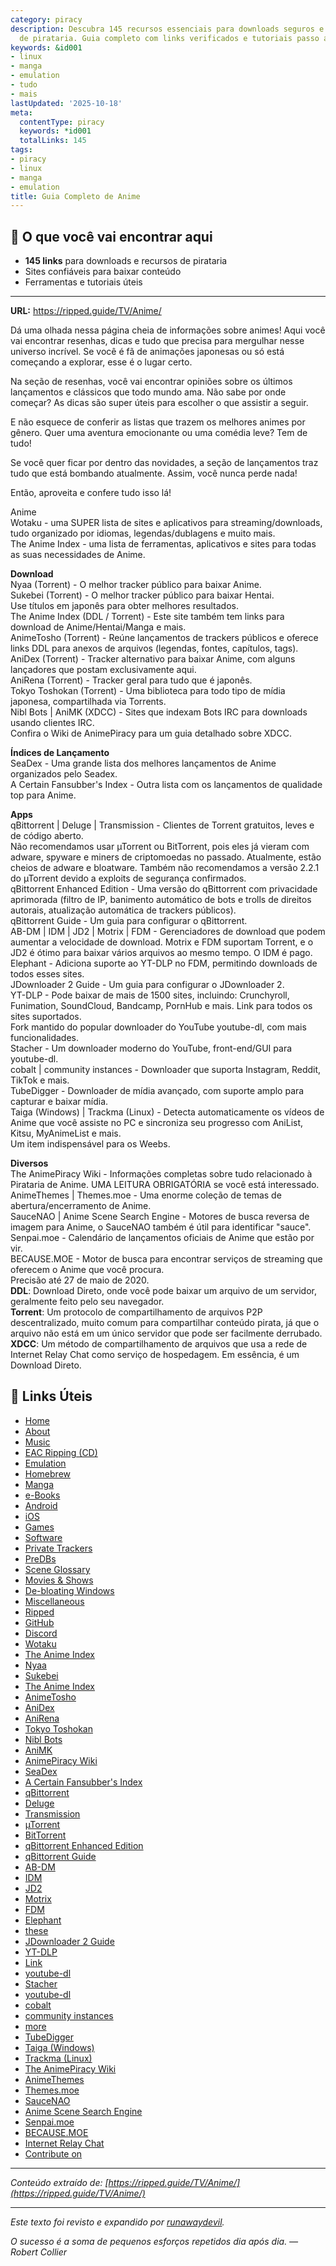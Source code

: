 ```yaml
---
category: piracy
description: Descubra 145 recursos essenciais para downloads seguros e ferramentas
  de pirataria. Guia completo com links verificados e tutoriais passo a passo.
keywords: &id001
- linux
- manga
- emulation
- tudo
- mais
lastUpdated: '2025-10-18'
meta:
  contentType: piracy
  keywords: *id001
  totalLinks: 145
tags:
- piracy
- linux
- manga
- emulation
title: Guia Completo de Anime
---
```



## 🎯 O que você vai encontrar aqui

- **145 links** para downloads e recursos de pirataria
- Sites confiáveis para baixar conteúdo
- Ferramentas e tutoriais úteis

---

**URL:** https://ripped.guide/TV/Anime/

Dá uma olhada nessa página cheia de informações sobre animes! Aqui você vai encontrar resenhas, dicas e tudo que precisa para mergulhar nesse universo incrível. Se você é fã de animações japonesas ou só está começando a explorar, esse é o lugar certo.

Na seção de resenhas, você vai encontrar opiniões sobre os últimos lançamentos e clássicos que todo mundo ama. Não sabe por onde começar? As dicas são super úteis para escolher o que assistir a seguir.

E não esquece de conferir as listas que trazem os melhores animes por gênero. Quer uma aventura emocionante ou uma comédia leve? Tem de tudo! 

Se você quer ficar por dentro das novidades, a seção de lançamentos traz tudo que está bombando atualmente. Assim, você nunca perde nada!

Então, aproveita e confere tudo isso lá!

Anime  
Wotaku - uma SUPER lista de sites e aplicativos para streaming/downloads, tudo organizado por idiomas, legendas/dublagens e muito mais.  
The Anime Index - uma lista de ferramentas, aplicativos e sites para todas as suas necessidades de Anime.  

**Download**  
Nyaa (Torrent) - O melhor tracker público para baixar Anime.  
Sukebei (Torrent) - O melhor tracker público para baixar Hentai.  
Use títulos em japonês para obter melhores resultados.  
The Anime Index (DDL / Torrent) - Este site também tem links para download de Anime/Hentai/Manga e mais.  
AnimeTosho (Torrent) - Reúne lançamentos de trackers públicos e oferece links DDL para anexos de arquivos (legendas, fontes, capítulos, tags).  
AniDex (Torrent) - Tracker alternativo para baixar Anime, com alguns lançadores que postam exclusivamente aqui.  
AniRena (Torrent) - Tracker geral para tudo que é japonês.  
Tokyo Toshokan (Torrent) - Uma biblioteca para todo tipo de mídia japonesa, compartilhada via Torrents.  
Nibl Bots | AniMK (XDCC) - Sites que indexam Bots IRC para downloads usando clientes IRC.  
Confira o Wiki de AnimePiracy para um guia detalhado sobre XDCC.  

**Índices de Lançamento**  
SeaDex - Uma grande lista dos melhores lançamentos de Anime organizados pelo Seadex.  
A Certain Fansubber's Index - Outra lista com os lançamentos de qualidade top para Anime.  

**Apps**  
qBittorrent | Deluge | Transmission - Clientes de Torrent gratuitos, leves e de código aberto.  
Não recomendamos usar µTorrent ou BitTorrent, pois eles já vieram com adware, spyware e miners de criptomoedas no passado. Atualmente, estão cheios de adware e bloatware. Também não recomendamos a versão 2.2.1 do µTorrent devido a exploits de segurança confirmados.  
qBittorrent Enhanced Edition - Uma versão do qBittorrent com privacidade aprimorada (filtro de IP, banimento automático de bots e trolls de direitos autorais, atualização automática de trackers públicos).  
qBittorrent Guide - Um guia para configurar o qBittorrent.  
AB-DM | IDM | JD2 | Motrix | FDM - Gerenciadores de download que podem aumentar a velocidade de download. Motrix e FDM suportam Torrent, e o JD2 é ótimo para baixar vários arquivos ao mesmo tempo. O IDM é pago.  
Elephant - Adiciona suporte ao YT-DLP no FDM, permitindo downloads de todos esses sites.  
JDownloader 2 Guide - Um guia para configurar o JDownloader 2.  
YT-DLP - Pode baixar de mais de 1500 sites, incluindo: Crunchyroll, Funimation, SoundCloud, Bandcamp, PornHub e mais. Link para todos os sites suportados.  
Fork mantido do popular downloader do YouTube youtube-dl, com mais funcionalidades.  
Stacher - Um downloader moderno do YouTube, front-end/GUI para youtube-dl.  
cobalt | community instances - Downloader que suporta Instagram, Reddit, TikTok e mais.  
TubeDigger - Downloader de mídia avançado, com suporte amplo para capturar e baixar mídia.  
Taiga (Windows) | Trackma (Linux) - Detecta automaticamente os vídeos de Anime que você assiste no PC e sincroniza seu progresso com AniList, Kitsu, MyAnimeList e mais.  
Um item indispensável para os Weebs.  

**Diversos**  
The AnimePiracy Wiki - Informações completas sobre tudo relacionado à Pirataria de Anime. UMA LEITURA OBRIGATÓRIA se você está interessado.  
AnimeThemes | Themes.moe - Uma enorme coleção de temas de abertura/encerramento de Anime.  
SauceNAO | Anime Scene Search Engine - Motores de busca reversa de imagem para Anime, o SauceNAO também é útil para identificar "sauce".  
Senpai.moe - Calendário de lançamentos oficiais de Anime que estão por vir.  
BECAUSE.MOE - Motor de busca para encontrar serviços de streaming que oferecem o Anime que você procura.  
Precisão até 27 de maio de 2020.  
**DDL**: Download Direto, onde você pode baixar um arquivo de um servidor, geralmente feito pelo seu navegador.  
**Torrent**: Um protocolo de compartilhamento de arquivos P2P descentralizado, muito comum para compartilhar conteúdo pirata, já que o arquivo não está em um único servidor que pode ser facilmente derrubado.  
**XDCC**: Um método de compartilhamento de arquivos que usa a rede de Internet Relay Chat como serviço de hospedagem. Em essência, é um Download Direto.

## 🔗 Links Úteis

- [Home](https://ripped.guide/)
- [About](https://ripped.guide/About/)
- [Music](https://ripped.guide/Audio/Music/)
- [EAC Ripping (CD)](https://ripped.guide/Audio/Ripping/EAC/)
- [Emulation](https://ripped.guide/Consoles/Emulation/)
- [Homebrew](https://ripped.guide/Consoles/Homebrew/)
- [Manga](https://ripped.guide/Literature/Manga/)
- [e-Books](https://ripped.guide/Literature/e-Books/)
- [Android](https://ripped.guide/Mobile/Android/)
- [iOS](https://ripped.guide/Mobile/iOS/)
- [Games](https://ripped.guide/PC-Software/Games/)
- [Software](https://ripped.guide/PC-Software/Software/)
- [Private Trackers](https://ripped.guide/Scene/PTs/)
- [PreDBs](https://ripped.guide/Scene/PreDBs/)
- [Scene Glossary](https://ripped.guide/Scene/Scene-Glossary/)
- [Movies & Shows](https://ripped.guide/TV/Shows/)
- [De-bloating Windows](https://ripped.guide/Utilities/Debloating/)
- [Miscellaneous](https://ripped.guide/Utilities/Misc/)
- [Ripped](https://ripped.guide/)
- [GitHub](https://github.com/rippedpiracy/docs)
- [Discord](https://discord.ripped.guide)
- [Wotaku](https://wotaku.wiki/)
- [The Anime Index](https://theindex.moe/)
- [Nyaa](https://nyaa.si/?c=1_0)
- [Sukebei](https://sukebei.nyaa.si/?c=1_1)
- [The Anime Index](https://theindex.moe/library/anime)
- [AnimeTosho](https://animetosho.org)
- [AniDex](https://anidex.info/?q=&id=1,2,3)
- [AniRena](https://www.anirena.com/index.php?t=2)
- [Tokyo Toshokan](https://www.tokyotosho.info/?cat=1)
- [Nibl Bots](https://nibl.co.uk/bots)
- [AniMK](https://animk.info/xdcc/)
- [AnimePiracy Wiki](https://thewiki.moe/sourcing/ddl/#irc)
- [SeaDex](https://releases.moe)
- [A Certain Fansubber's Index](https://index.fansubcar.tel/)
- [qBittorrent](https://www.qbittorrent.org)
- [Deluge](https://www.deluge-torrent.org)
- [Transmission](https://transmissionbt.com/)
- [µTorrent](https://www.utorrent.com)
- [BitTorrent](https://www.bittorrent.com/)
- [qBittorrent Enhanced Edition](https://github.com/c0re100/qBittorrent-Enhanced-Edition/blob/-/README.md)
- [qBittorrent Guide](https://gitlab.com/ZediAlreadyTaken/guides/-/blob/main/qbittorrent.md)
- [AB-DM](https://abdownloadmanager.com/)
- [IDM](https://www.internetdownloadmanager.com/)
- [JD2](https://jdownloader.org/jdownloader2)
- [Motrix](https://motrix.app/)
- [FDM](https://www.freedownloadmanager.org/)
- [Elephant](https://github.com/meowcateatrat/elephant)
- [these](https://github.com/yt-dlp/yt-dlp/blob/master/supportedsites.md)
- [JDownloader 2 Guide](https://gitlab.com/ZediAlreadyTaken/guides/-/blob/main/jdownloader2.md)
- [YT-DLP](https://github.com/yt-dlp/yt-dlp)
- [Link](https://github.com/yt-dlp/yt-dlp/blob/master/supportedsites.md)
- [youtube-dl](https://ytdl-org.github.io/youtube-dl/)
- [Stacher](https://stacher.io/)
- [youtube-dl](https://ytdl-org.github.io/youtube-dl/)
- [cobalt](https://cobalt.tools/)
- [community instances](https://instances.cobalt.best/)
- [more](https://github.com/wukko/cobalt?tab=readme-ov-file#supported-services)
- [TubeDigger](https://www.tubedigger.com/index.html)
- [Taiga (Windows)](https://github.com/erengy/taiga)
- [Trackma (Linux)](https://github.com/z411/trackma/)
- [The AnimePiracy Wiki](https://thewiki.moe)
- [AnimeThemes](https://animethemes.moe)
- [Themes.moe](https://themes.moe)
- [SauceNAO](https://saucenao.com)
- [Anime Scene Search Engine](https://trace.moe/)
- [Senpai.moe](https://www.senpai.moe/)
- [BECAUSE.MOE](https://because.moe/)
- [Internet Relay Chat](https://wikipedia.org/wiki/Internet_Relay_Chat)
- [Contribute on](https://github.com/rippedpiracy/docs/blob/master/TV/Anime.md)


---

*Conteúdo extraído de: [https://ripped.guide/TV/Anime/](https://ripped.guide/TV/Anime/)*

---

*Este texto foi revisto e expandido por [runawaydevil](https://pablo.space).*

*O sucesso é a soma de pequenos esforços repetidos dia após dia. — Robert Collier*